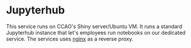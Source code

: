 # Jupyterhub

This service runs on CCAO's Shiny server/Ubuntu VM. It runs a standard Jupyterhub instance that let's employees run notebooks on our dedicated service. The services uses [nginx](https://gitlab.com/ccao-data-science---modeling/services/service_nginx) as a reverse proxy.
